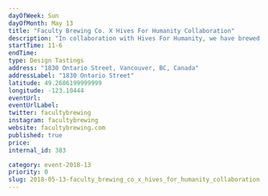 ```yaml
---
dayOfWeek: Sun
dayOfMonth: May 13
title: "Faculty Brewing Co. X Hives For Humanity Collaboration"
description: "In collaboration with Hives For Humanity, we have brewed a special pilot brew for VDW! Come hang out, grab a beer, and check out our space! <br> "
startTime: 11-6
endTime: 
type: Design Tastings
address: "1830 Ontario Street, Vancouver, BC, Canada"
addressLabel: "1830 Ontario Street"
latitude: 49.2686199999999
longitude: -123.10444
eventUrl: 
eventUrlLabel: 
twitter: facultybrewing
instagram: facultybrewing
website: facultybrewing.com
published: true
price: 
internal_id: 383

category: event-2018-13
priority: 0
slug: 2018-05-13-faculty_brewing_co_x_hives_for_humanity_collaboration
---
```

